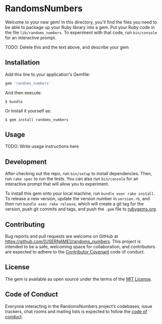 # RandomsNumbers

Welcome to your new gem! In this directory, you'll find the files you need to be able to package up your Ruby library into a gem. Put your Ruby code in the file `lib/randoms_numbers`. To experiment with that code, run `bin/console` for an interactive prompt.

TODO: Delete this and the text above, and describe your gem

## Installation

Add this line to your application's Gemfile:

```ruby
gem 'randoms_numbers'
```

And then execute:

    $ bundle

Or install it yourself as:

    $ gem install randoms_numbers

## Usage

TODO: Write usage instructions here

## Development

After checking out the repo, run `bin/setup` to install dependencies. Then, run `rake spec` to run the tests. You can also run `bin/console` for an interactive prompt that will allow you to experiment.

To install this gem onto your local machine, run `bundle exec rake install`. To release a new version, update the version number in `version.rb`, and then run `bundle exec rake release`, which will create a git tag for the version, push git commits and tags, and push the `.gem` file to [rubygems.org](https://rubygems.org).

## Contributing

Bug reports and pull requests are welcome on GitHub at https://github.com/[USERNAME]/randoms_numbers. This project is intended to be a safe, welcoming space for collaboration, and contributors are expected to adhere to the [Contributor Covenant](http://contributor-covenant.org) code of conduct.

## License

The gem is available as open source under the terms of the [MIT License](https://opensource.org/licenses/MIT).

## Code of Conduct

Everyone interacting in the RandomsNumbers project’s codebases, issue trackers, chat rooms and mailing lists is expected to follow the [code of conduct](https://github.com/[USERNAME]/randoms_numbers/blob/master/CODE_OF_CONDUCT.md).
